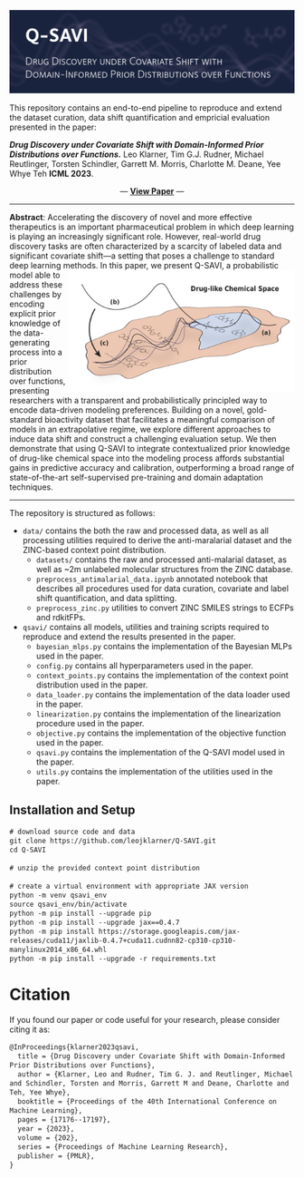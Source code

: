 
![Q-SAVI: Drug Discovery under Covariate Shift with Domain-Informed Prior Distributions over Functions](./images/readme_header.png)

This repository contains an end-to-end pipeline to reproduce and extend the dataset curation, data shift quantification and empricial evaluation presented in the paper:

**_Drug Discovery under Covariate Shift with Domain-Informed Prior Distributions over Functions._** Leo Klarner, Tim G.J. Rudner, Michael Reutlinger, Torsten Schindler, Garrett M. Morris, Charlotte M. Deane, Yee Whye Teh **ICML 2023**.

<p align="center">
  &#151; <a href="https://proceedings.mlr.press/v202/klarner23a/klarner23a.pdf"><b>View Paper</b></a> &#151;
</p>

---

**Abstract**: Accelerating the discovery of novel and more effective therapeutics is an important pharmaceutical problem in which deep learning is playing an increasingly significant role. However, real-world drug discovery tasks are often characterized by a scarcity of labeled data and significant covariate shift—a setting that poses a challenge to standard deep learning methods. 
<img align="right" src="./images/graphical_abstract.png" width="400px"/>
In this paper, we present Q-SAVI, a probabilistic model able to address these challenges by encoding explicit prior knowledge of the data-generating process into a prior distribution over functions, presenting researchers with a transparent and probabilistically principled way to encode data-driven modeling preferences. Building on a novel, gold-standard bioactivity dataset that facilitates a meaningful comparison of models in an extrapolative regime, we explore different approaches to induce data shift and construct a challenging evaluation setup. We then demonstrate that using Q-SAVI to integrate contextualized prior knowledge of drug-like chemical space into the modeling process affords substantial gains in predictive accuracy and calibration, outperforming a broad range of state-of-the-art self-supervised pre-training and domain adaptation techniques.

---

The repository is structured as follows:

- `data/` contains the both the raw and processed data, as well as all processing utilities required to derive the anti-maralarial dataset and the ZINC-based context point distribution.
  - `datasets/` contains the raw and processed anti-malarial dataset, as well as ~2m unlabeled molecular structures from the ZINC database.
  - `preprocess_antimalarial_data.ipynb` annotated notebook that describes all procedures used for data curation, covariate and label shift quantification, and data splitting.
  - `preprocess_zinc.py` utilities to convert ZINC SMILES strings to ECFPs and rdkitFPs.
- `qsavi/` contains all models, utilities and training scripts required to reproduce and extend the results presented in the paper.
  - `bayesian_mlps.py` contains the implementation of the Bayesian MLPs used in the paper.
  - `config.py` contains all hyperparameters used in the paper.
  - `context_points.py` contains the implementation of the context point distribution used in the paper.
  - `data_loader.py` contains the implementation of the data loader used in the paper.
  - `linearization.py` contains the implementation of the linearization procedure used in the paper.
  - `objective.py` contains the implementation of the objective function used in the paper.
  - `qsavi.py` contains the implementation of the Q-SAVI model used in the paper.
  - `utils.py` contains the implementation of the utilities used in the paper.


## Installation and Setup

```
# download source code and data
git clone https://github.com/leojklarner/Q-SAVI.git
cd Q-SAVI

# unzip the provided context point distribution

# create a virtual environment with appropriate JAX version
python -m venv qsavi_env
source qsavi_env/bin/activate
python -m pip install --upgrade pip
python -m pip install --upgrade jax==0.4.7
python -m pip install https://storage.googleapis.com/jax-releases/cuda11/jaxlib-0.4.7+cuda11.cudnn82-cp310-cp310-manylinux2014_x86_64.whl
python -m pip install --upgrade -r requirements.txt
```

# Citation

If you found our paper or code useful for your research, please consider citing it as:

```
@InProceedings{klarner2023qsavi,
  title = {Drug Discovery under Covariate Shift with Domain-Informed Prior Distributions over Functions},
  author = {Klarner, Leo and Rudner, Tim G. J. and Reutlinger, Michael and Schindler, Torsten and Morris, Garrett M and Deane, Charlotte and Teh, Yee Whye},
  booktitle = {Proceedings of the 40th International Conference on Machine Learning},
  pages = {17176--17197},
  year = {2023},
  volume = {202},
  series = {Proceedings of Machine Learning Research},
  publisher = {PMLR},
}
```